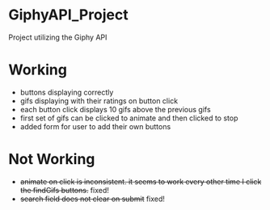 # GiphyAPI_Project
Project utilizing the Giphy API

Working
==================
- buttons displaying correctly
- gifs displaying with their ratings on button click
- each button click displays 10 gifs above the previous gifs
- first set of gifs can be clicked to animate and then clicked to stop
- added form for user to add their own buttons

Not Working
==================
- ~~animate on click is inconsistent. it seems to work every other time I click the findGifs buttons.~~ fixed!
- ~~search field does not clear on submit~~ fixed!